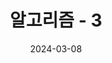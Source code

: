 ---
title: "알고리즘 - 3"
excerpt: "이분 탐색 문제풀이"

categories:
  - Algorithm

permalink: /algorithm/3/

toc: true
toc_sticky: true
 
date: 2024-03-08
last_modified_at: 2024-03-08
---